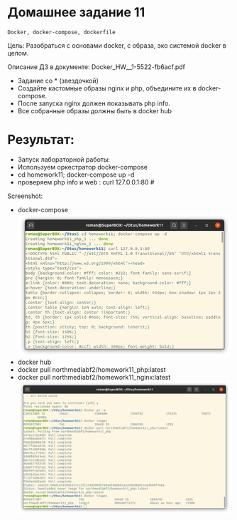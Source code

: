   # Домашнее задание 11 
    Docker, docker-compose, dockerfile

   
  Цель: Разобраться с основами docker, с образа, эко системой docker в целом.
 
  Описание ДЗ в документе: Docker_HW__1-5522-fb6acf.pdf

 - Задание со * (звездочкой)
 - Создайте кастомные образы nginx и php, объедините их в docker-compose.
 - После запуска nginx должен показывать php info.
 - Все собранные образы должны быть в docker hub

# Результат:
 - Запуск лабораторной работы: 
 -  Используем оркестратор docker-compose 
 -  cd homework11; docker-compose up -d
 -  проверяем php info и web : curl 127.0.0.1:80 # 
  
Screenshot:
* docker-compose
![terminal](screen.png)
*  docker hub
*  docker pull northmediabf2/homework11_php:latest
*  docker pull northmediabf2/homework11_nginx:latest
![docker_hub](docker_hub.png)